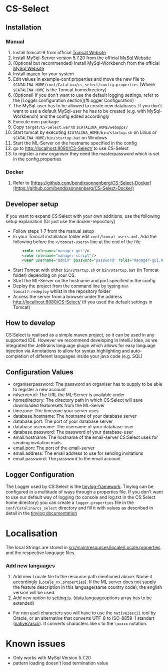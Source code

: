 # CS-Select

## Installation
### Manual
1. Install tomcat-9 from official [Tomcat Website](http://tomcat.apache.org/)
1. Install MySql-Server version 5.7.20 from the official [MySql Website](https://downloads.mysql.com/archives/installer/)
1. (Optional but recommended) Install MySql-Workbench from the official [MySql Website](https://dev.mysql.com/downloads/workbench/)
1. Install [maven](https://maven.apache.org/) for your system
1. Edit values in example-conf.properties and move the new file to `$CATALINA_HOME/conf/Catalina/cs_select/config.properties`
   (Where `$CATALINA_HOME` is the Tomcat homedirectory)
1. (Optional) If you don't want to use the default logging settings, refer to the [Logger configuration section](#Logger Configuration)
1. The MySql-user has to be allowed to create new databases. If you don't want to use a default MySql-user he has to be
   created (e.g. with MySql-Workbench) and the config edited accordingly
1. Execute mvn package
1. Copy `target/CS-Select.war` to `$CATALINA_HOME/webapps/`
1. Start tomcat by executing `$CATALINA_HOME/bin/startup.sh` on Linux or `$CATALINA_HOME/bin/startup.bat` on Windows
1. Start the ML-Server on the hostname specified in the config
1. go to [http://localhost:8080/CS-Select/](http://localhost:8080/CS-Select/) to use CS-Select
1. to register a new organiser they need the masterpassword which is set in the config.properties
### Docker
1. Refer to [https://github.com/bendixsonnenberg/CS-Select-Docker](https://github.com/bendixsonnenberg/CS-Select-Docker)

## Developer setup
If you want to expand CS:Select with your own additions, use the following setup explanation (Or just use the docker-repository)
- Follow steps 1-7 from the manual setup
- In your Tomcat installation folder edit `conf/tomcat-users.xml`.
    Add the following before the `</tomcat-users>` line at the end of the file
    ``` xml
        <role rolename="manager-gui"/>
        <role rolename="manager-script"/>
        <user username="admin" password="password" roles="manager-gui,manager-script" />
    ```
- Start Tomcat with either `bin/startup.sh` or `bin/startup.bat` (in Tomcat folder) depending on your OS.
- Start the ML-Server on the hostname and port specified in the config
- Deploy the project from the command line by typing `mvn tomcat7:redeploy` whilst in the repository folder
- Access the server from a browser under the address [http://localhost:8080/CS-Select/](http://localhost:8080/CS-Select/) (If you used the default settings in
 Tomcat)
 
 ## How to develop
 CS:Select is realised as a simple maven project, so it can be used in any supported IDE. However we recommend
 developing in IntelliJ Idea, as we integrated the JetBrains language plugin which allows for easy language injection
 via Annotations to allow for syntax highlighting and auto-completion of different languages inside your java code
 (e.g. SQL)
 ## Configuration Values
 - organiserpassword: The password an organiser has to supply to be able to register a new account
 - mlserverurl: The URL the ML-Server is available under
 - homedirectory: The directory path in which CS:Select will save downloaded featuresets from the ML-Server
 - timezone: The timezone your server uses
 - database.hostname: The hostname of your database server
 - database.port: The port of your database server
 - database.username: The username of your database-user
 - database.password: The password of your database-user
 - email.hostname: The hostname of the email-server CS:Select uses for sending invitation mails
 - email.port: The port of the email-server
 - email.address: The email address to use for sending invitations
 - email.password: The password to the email account
 
 ## Logger Configuration
 The Logger used by CS:Select is the [tinylog-framework](https://tinylog.org/). Tinylog can be configured in a multitude
 of ways through a properties file. If you don't want to use our default way of logging (to console and log.txt in the
 CS:Select home directory) you can create a `logger.properties` file in the `conf/Catalina/cs_select` directory and fill
 it with values as described in detail in the [tinylog documentation](https://tinylog.org/configuration#settings)
 
 # Localisation
 The local Strings are stored in [src/main/resources/locale/Locale.properties](src/main/resources/locale/Locale.properties) and the 
 respective language files. 
 ### Add new languages 
 1. Add new Locale file to the resource path mentioned above. Name it accordingly (`Locale_xx.properties`). If the ML server does not supply the feature description in this language(same country code), the english version will be used.
 2. Add new option to [setting.js](src/main/webapp/src/js/settings.js). (data.languageoptions array has to be extended)
  
 - For non ascii characters you will have to use the `native2ascii` tool by Oracle, or an alternative that converts UTF-8 to ISO-8859-1 standart ([native2ascii](https://docs.oracle.com/javase/7/docs/technotes/tools/windows/native2ascii.html)).
 It converts characters like `ü` to the `\uxxxx` notation.
 
 # Known issues
 - Only works with MySql Version 5.7.20
 - pattern loading doesn't load termination value
